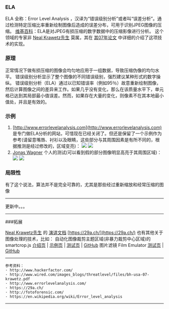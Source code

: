 ### ELA
ELA 全称：Error Level Analysis ，汉译为“错误级别分析”或者叫“误差分析”。通过检测特定压缩比率重新绘制图像后造成的误差分布，可用于识别JPEG图像的压缩。
[维基百科](https://en.wikipedia.org/wiki/Error_level_analysis)：ELA是对JPEG有损压缩的数字数据中的压缩影像进行分析。
这个领域的专家非 [Neal Krawetz先生](http://www.hackerfactor.com/) 莫属，其在 [其07年论文](https://www.wired.com/images_blogs/threatlevel/files/bh-usa-07-krawetz.pdf) 中详细的介绍了这项技术的实现。

### 原理
正常情况下做有损压缩的图像会均匀地应用于一组数据，导致压缩伪像的均匀水平。
错误级别分析显示了整个图像的不同错误级别，强烈建议某种形式的数字操纵。
错误级别分析（ELA）通过以已知错误率（例如95％）故意重新绘制图像，然后计算图像之间的差异来工作。如果几乎没有变化，那么在该质量水平下，单元格已达到其局部最小值误差。然而，如果存在大量的变化，则像素不在其本地最小值处，并且是有效的。
### 示例
1. [http://www.errorlevelanalysis.com](http://www.errorlevelanalysis.com) 是专门做ELA分析的网站，可惜现在已经关闭了。但还是保留了一个示例作为参考(请留意嘴唇、衬衫以及眼睛，这些部分与其周围因素是有所不同的，根据推测是经过修改的，区域变亮)：
![](http://images.43px.com/576ff2a.jpg)
![](http://images.43px.com/576ff2a_enhanced.jpg)
2. [Jonas Wagner](https://29a.ch) 个人的测试(可以看到假的部分图像明显高亮于其周围区域)：
![](http://images.43px.com/fake_screenshot.jpg)
![](http://images.43px.com/original_screenshot.jpg)
### 局限性

有了这个说法，算法并不是完全可靠的，尤其是那些经过重新缩放和经常压缩的图像

-------

更新中。。。

-------

###拓展

 [Neal Krawetz先生](http://www.hackerfactor.com/) 的 [演讲文档](https://www.wired.com/images_blogs/threatlevel/files/bh-usa-07-krawetz.pdf) 
[https://29a.ch/](https://29a.ch/) 也有其他关于图像处理的技术，比如：
自动化图像裁剪主题区域(非暴力裁剪中心区域)的 smartcrop.js [介绍页](https://29a.ch/2014/04/03/smartcrop-content-aware-image-cropping) | [示例页](https://29a.ch/sandbox/2014/smartcrop/examples/testsuite.html) | [测试页]() | [GitHub](https://github.com/jwagner/smartcrop.js/)
图片滤镜 Film Emulator
[测试页](https://29a.ch/film-emulator/) | [GitHub](https://github.com/jwagner/analog-film-emulator)

-------
```
参考资料：
· http://www.hackerfactor.com/
· http://www.wired.com/images_blogs/threatlevel/files/bh-usa-07-krawetz.pdf
· http://www.errorlevelanalysis.com/
· https://29a.ch/
· http://fotoforensic.com/
· https://en.wikipedia.org/wiki/Error_level_analysis
```
-------


